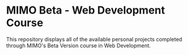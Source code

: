 # MIMO Beta - Web Development Course
 This repository displays all of the available personal projects completed  through MIMO's Beta Version course in Web Development.
